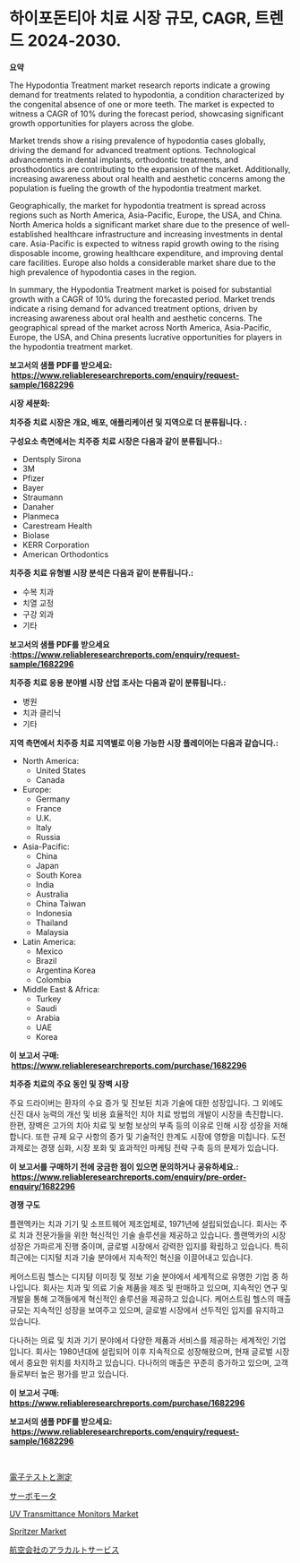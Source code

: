 <p><h1>하이포돈티아 치료 시장 규모, CAGR, 트렌드 2024-2030.</h1></p><p><strong>요약</strong></p>
<p><p>The Hypodontia Treatment market research reports indicate a growing demand for treatments related to hypodontia, a condition characterized by the congenital absence of one or more teeth. The market is expected to witness a CAGR of 10% during the forecast period, showcasing significant growth opportunities for players across the globe.</p><p>Market trends show a rising prevalence of hypodontia cases globally, driving the demand for advanced treatment options. Technological advancements in dental implants, orthodontic treatments, and prosthodontics are contributing to the expansion of the market. Additionally, increasing awareness about oral health and aesthetic concerns among the population is fueling the growth of the hypodontia treatment market.</p><p>Geographically, the market for hypodontia treatment is spread across regions such as North America, Asia-Pacific, Europe, the USA, and China. North America holds a significant market share due to the presence of well-established healthcare infrastructure and increasing investments in dental care. Asia-Pacific is expected to witness rapid growth owing to the rising disposable income, growing healthcare expenditure, and improving dental care facilities. Europe also holds a considerable market share due to the high prevalence of hypodontia cases in the region.</p><p>In summary, the Hypodontia Treatment market is poised for substantial growth with a CAGR of 10% during the forecasted period. Market trends indicate a rising demand for advanced treatment options, driven by increasing awareness about oral health and aesthetic concerns. The geographical spread of the market across North America, Asia-Pacific, Europe, the USA, and China presents lucrative opportunities for players in the hypodontia treatment market.</p></p>
<p><strong>보고서의 샘플 PDF를 받으세요: &nbsp;<a href="https://www.reliableresearchreports.com/enquiry/request-sample/1682296">https://www.reliableresearchreports.com/enquiry/request-sample/1682296</a></strong></p>
<p><strong>시장 세분화:</strong></p>
<p><strong> 치주증 치료 시장은 개요, 배포, 애플리케이션 및 지역으로 더 분류됩니다. :</strong></p>
<p><strong>구성요소 측면에서는 치주증 치료 시장은 다음과 같이 분류됩니다.:</strong></p>
<p><ul><li>Dentsply Sirona</li><li>3M</li><li>Pfizer</li><li>Bayer</li><li>Straumann</li><li>Danaher</li><li>Planmeca</li><li>Carestream Health</li><li>Biolase</li><li>KERR Corporation</li><li>American Orthodontics</li></ul></p>
<p><strong> 치주증 치료 유형별 시장 분석은 다음과 같이 분류됩니다.:</strong></p>
<p><ul><li>수복 치과</li><li>치열 교정</li><li>구강 외과</li><li>기타</li></ul></p>
<p><strong>보고서의 샘플 PDF를 받으세요 :<a href="https://www.reliableresearchreports.com/enquiry/request-sample/1682296">https://www.reliableresearchreports.com/enquiry/request-sample/1682296</a></strong></p>
<p><strong> 치주증 치료 응용 분야별 시장 산업 조사는 다음과 같이 분류됩니다.:</strong></p>
<p><ul><li>병원</li><li>치과 클리닉</li><li>기타</li></ul></p>
<p><strong>지역 측면에서 치주증 치료 지역별로 이용 가능한 시장 플레이어는 다음과 같습니다.:</strong></p>
<p><ul>
    <li>
        North America:
        <ul>
            <li>United States</li>
            <li>Canada</li>
        </ul>
    </li>
    <li>
        Europe:
        <ul>
            <li>Germany</li>
            <li>France</li>
            <li>U.K.</li>
            <li>Italy</li>
            <li>Russia</li>
        </ul>
    </li>
    <li>
        Asia-Pacific:
        <ul>
            <li>China</li>
            <li>Japan</li>
            <li>South Korea</li>
            <li>India</li>
            <li>Australia</li>
            <li>China Taiwan</li>
            <li>Indonesia</li>
            <li>Thailand</li>
            <li>Malaysia</li>
        </ul>
    </li>
    <li>
        Latin America:
        <ul>
            <li>Mexico</li>
            <li>Brazil</li>
            <li>Argentina Korea</li>
            <li>Colombia</li>
        </ul>
    </li>
    <li>
        Middle East & Africa:
        <ul>
            <li>Turkey</li>
            <li>Saudi</li>
            <li>Arabia</li>
            <li>UAE</li>
            <li>Korea</li>
        </ul>
    </li>
    </ul></p>
<p><strong>이 보고서 구매: &nbsp;<a href="https://www.reliableresearchreports.com/purchase/1682296">https://www.reliableresearchreports.com/purchase/1682296</a></strong></p>
<p><strong>치주증 치료의 주요 동인 및 장벽 시장</strong></p>
<p><p>주요 드라이버는 환자의 수요 증가 및 진보된 치과 기술에 대한 성장입니다. 그 외에도 신진 대사 능력의 개선 및 비용 효율적인 치아 치료 방법의 개발이 시장을 촉진합니다. 한편, 장벽은 고가의 치아 치료 및 보험 보상의 부족 등의 이유로 인해 시장 성장을 저해합니다. 또한 규제 요구 사항의 증가 및 기술적인 한계도 시장에 영향을 미칩니다. 도전과제로는 경쟁 심화, 시장 포화 및 효과적인 마케팅 전략 구축 등의 문제가 있습니다.</p></p>
<p><strong>이 보고서를 구매하기 전에 궁금한 점이 있으면 문의하거나 공유하세요.: &nbsp;<a href="https://www.reliableresearchreports.com/enquiry/pre-order-enquiry/1682296">https://www.reliableresearchreports.com/enquiry/pre-order-enquiry/1682296</a></strong></p>
<p><strong>경쟁 구도</strong></p>
<p><p>플랜멕카는 치과 기기 및 소프트웨어 제조업체로, 1971년에 설립되었습니다. 회사는 주로 치과 전문가들을 위한 혁신적인 기술 솔루션을 제공하고 있습니다. 플랜멕카의 시장 성장은 가파르게 진행 중이며, 글로벌 시장에서 강력한 입지를 확립하고 있습니다. 특히 최근에는 디지털 치과 기술 분야에서 지속적인 혁신을 이끌어내고 있습니다.</p><p>케어스트림 헬스는 디지턈 이미징 및 정보 기술 분야에서 세계적으로 유명한 기업 중 하나입니다. 회사는 치과 및 의료 기술 제품을 제조 및 판매하고 있으며, 지속적인 연구 및 개발을 통해 고객들에게 혁신적인 솔루션을 제공하고 있습니다. 케어스트림 헬스의 매출 규모는 지속적인 성장을 보여주고 있으며, 글로벌 시장에서 선두적인 입지를 유지하고 있습니다.</p><p>다나허는 의료 및 치과 기기 분야에서 다양한 제품과 서비스를 제공하는 세계적인 기업입니다. 회사는 1980년대에 설립되어 이후 지속적으로 성장해왔으며, 현재 글로벌 시장에서 중요한 위치를 차지하고 있습니다. 다나허의 매출은 꾸준히 증가하고 있으며, 고객들로부터 높은 평가를 받고 있습니다.</p></p>
<p><strong>이 보고서 구매: &nbsp; <a href="https://www.reliableresearchreports.com/purchase/1682296">https://www.reliableresearchreports.com/purchase/1682296</a></strong></p>
<p><strong>보고서의 샘플 PDF를 받으세요: &nbsp;<a href="https://www.reliableresearchreports.com/enquiry/request-sample/1682296">https://www.reliableresearchreports.com/enquiry/request-sample/1682296</a></strong><strong></strong></p>
<p>&nbsp;</p>
<p><p><a href="https://medium.com/@elmoray21/%E9%9B%BB%E5%AD%90%E3%83%86%E3%82%B9%E3%83%88%E3%81%8A%E3%82%88%E3%81%B3%E8%A8%88%E6%B8%AC%E5%B8%82%E5%A0%B4-%E5%B8%82%E5%A0%B4cagr-%E5%B8%82%E5%A0%B4%E5%8B%95%E5%90%91-%E3%81%8A%E3%82%88%E3%81%B3%E6%88%90%E9%95%B7%E6%88%A6%E7%95%A5%E3%81%AB%E9%96%A2%E3%81%99%E3%82%8B%E6%B4%9E%E5%AF%9F-0a0bd4161b6c">電子テストと測定</a></p><p><a href="https://github.com/jkjreqjscoxx7/Market-Research-Report-List-1/blob/main/3724919191720.md">サーボモータ</a></p><p><a href="https://issuu.com/reportprime-2/docs/uv-transmittance-monitors-market-size-2030.pptx">UV Transmittance Monitors Market</a></p><p><a href="https://view.publitas.com/reportprime-1/spritzer-market-growth-market-trends-covid-19-impact-and-forecasts-for-period-from-2024-2031/">Spritzer Market</a></p><p><a href="https://medium.com/@kyaorris56456/%E8%88%AA%E7%A9%BA%E4%BC%9A%E7%A4%BE%E3%81%AE%E3%82%A2%E3%83%A9%E3%82%AB%E3%83%AB%E3%83%88%E3%82%B5%E3%83%BC%E3%83%93%E3%82%B9%E5%B8%82%E5%A0%B4-2031%E5%B9%B4%E3%81%BE%E3%81%A7%E3%81%AE%E3%83%88%E3%83%AC%E3%83%B3%E3%83%89-%E4%BA%88%E6%B8%AC-%E7%AB%B6%E4%BA%89%E5%88%86%E6%9E%90-dfac38d2eb67">航空会社のアラカルトサービス</a></p></p>